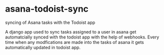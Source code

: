 # asana-todoist-sync
syncing of Asana tasks with the Todoist app

A django app used to sync tasks assigned to a user in asana get automatcially synced with the todoist app with the help of webhooks.
Every time when any  modfications are made into the tasks of asana it gets automatically updated in todoist app.
